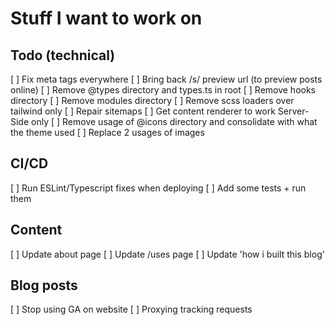 # Stuff I want to work on

## Todo (technical)

[ ] Fix meta tags everywhere
[ ] Bring back /s/ preview url (to preview posts online)
[ ] Remove @types directory and types.ts in root
[ ] Remove hooks directory
[ ] Remove modules directory
[ ] Remove scss loaders over tailwind only
[ ] Repair sitemaps
[ ] Get content renderer to work Server-Side only
[ ] Remove usage of @icons directory and consolidate with what the theme used
[ ] Replace 2 usages of images

## CI/CD

[ ] Run ESLint/Typescript fixes when deploying
[ ] Add some tests + run them

## Content

[ ] Update about page
[ ] Update /uses page
[ ] Update 'how i built this blog'

## Blog posts

[ ] Stop using GA on website
[ ] Proxying tracking requests



